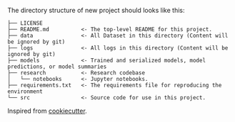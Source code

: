 The directory structure of new project should looks like this: 

```
├── LICENSE
├── README.md          <- The top-level README for this project.
├── data               <- All Dataset in this directory (Content will be ignored by git)
├── logs               <- All logs in this directory (Content will be ignored by git)
├── models             <- Trained and serialized models, model predictions, or model summaries
├── research           <- Research codebase
│   └── notebooks      <- Jupyter notebooks. 
├── requirements.txt   <- The requirements file for reproducing the environment
└── src                <- Source code for use in this project.
```

Inspired from [cookiecutter](https://github.com/drivendata/cookiecutter-data-science).
